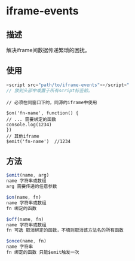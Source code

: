 # iframe-events  

## 描述  

解决iframe间数据传递繁琐的困扰。

## 使用 
```javascript  
<script src="path/to/iframe-events"></script>"
// 放到头部中或置于所有script标签前。
```

```
// 必须在同窗口下的，同源的iframe中使用

$on('fn-name', function() {
// ... 需要绑定的函数
console.log(1234)
})
// 其他iframe
$emit('fn-name')  //1234
```

## 方法  
```javascript
$emit(name, arg)
name 字符串或数组
arg 需要传递的任意参数

$on(name, fn)
name 字符串或数组
fn 绑定的函数

$off(name, fn)
name 字符串或数组
fn 可选 取消绑定的函数，不填则取消该方法名的所有函数

$once(name, fn)
name 字符串
fn 绑定的函数 只能$emit触发一次

```
